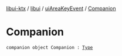 [libui-ktx](../../index.md) / [libui](../index.md) / [uiAreaKeyEvent](index.md) / [Companion](./-companion.md)

# Companion

`companion object Companion : `[`Type`](../../kotlinx.cinterop/-c-struct-var/-type/index.md)